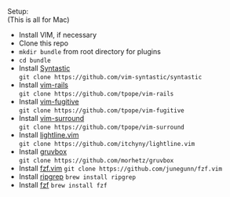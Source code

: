 Setup:  
(This is all for Mac)
  * Install VIM, if necessary  
  * Clone this repo  
  * `mkdir bundle` from root directory for plugins  
  * `cd bundle`  
  * Install [Syntastic](https://github.com/vim-syntastic/syntastic)  
  `git clone https://github.com/vim-syntastic/syntastic`
  * Install [vim-rails](https://github.com/tpope/vim-rails)  
  `git clone https://github.com/tpope/vim-rails`
  * Install [vim-fugitive](https://github.com/tpope/vim-fugitive)  
  `git clone https://github.com/tpope/vim-fugitive`
  * Install [vim-surround](https://github.com/tpope/vim-surround)  
  `git clone https://github.com/tpope/vim-surround`
  * Install [lightline.vim](https://github.com/itchyny/lightline.vim)  
  `git clone https://github.com/itchyny/lightline.vim`
  * Install [gruvbox](https://github.com/morhetz/gruvbox)  
  `git clone https://github.com/morhetz/gruvbox`
  * Install [fzf.vim](https://github.com/junegunn/fzf.vim)
  `git clone https://github.com/junegunn/fzf.vim`
  * Install [ripgrep](https://github.com/BurntSushi/ripgrep)
  `brew install ripgrep`
  * Install [fzf](https://github.com/junegunn/fzf)
  `brew install fzf`
